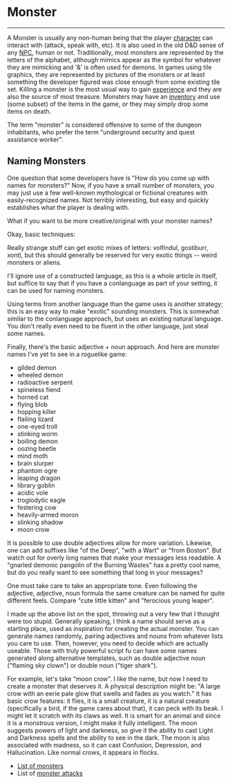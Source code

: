 # Monster

---

A Monster is usually any non-human being that the player [character](character.md) can interact with (attack, speak with, etc). It is also used in the old D&D sense of any [NPC](../../npc.md), human or not. Traditionally, most monsters are represented by the letters of the alphabet, although mimics appear as the symbol for whatever they are mimicking and '&' is often used for demons. In games using tile graphics, they are represented by pictures of the monsters or at least something the developer figured was close enough from some existing tile set. Killing a monster is the most usual way to gain [experience](../../experience.md) and they are also the source of most treasure. Monsters may have an [inventory](../../inventory.md) and use (some subset) of the items in the game, or they may simply drop some items on death.  

The term "monster" is considered offensive to some of the dungeon inhabitants, who prefer the term "underground security and quest assistance worker".  

## Naming Monsters

One question that some developers have is "How do you come up with names for monsters?" Now, if you have a small number of monsters, you may just use a few well-known mythological or fictional creatures with easily-recognized names. Not terribly interesting, but easy and quickly establishes what the player is dealing with.  

What if you want to be more creative/original with your monster names?  

Okay, basic techniques:  

Really strange stuff can get exotic mixes of letters: volfindul, gostiburr, xontl, but this should generally be reserved for very exotic things -- weird monsters or aliens.  

I'll ignore use of a constructed language, as this is a whole article in itself, but suffice to say that if you have a conlanguage as part of your setting, it can be used for naming monsters.  

Using terms from another language than the game uses is another strategy; this is an easy way to make "exotic" sounding monsters. This is somewhat similar to the conlanguage approach, but uses an existing natural language. You don't really even need to be fluent in the other language, just steal some names.  

Finally, there's the basic adjective + noun approach. And here are monster names I've yet to see in a roguelike game:  

* gilded demon
* wheeled demon
* radioactive serpent
* spineless fiend
* horned cat
* flying blob
* hopping killer
* flailing lizard
* one-eyed troll
* stinking worm
* boiling demon
* oozing beetle
* mind moth
* brain slurper
* phantom ogre
* leaping dragon
* library goblin
* acidic vole
* troglodytic eagle
* festering cow
* heavily-armed moron
* slinking shadow
* moon crow

It is possible to use double adjectives allow for more variation. Likewise, one can add suffixes like "of the Deep", "with a Wart" or "from Boston". But watch out for overly long names that make your messages less readable. A "gnarled demonic pangolin of the Burning Wastes" has a pretty cool name, but do you really want to see something that long in your messages?  

One must take care to take an appropriate tone. Even following the adjective, adjective, noun formula the same creature can be named for quite different feels. Compare "cute little kitten" and "ferocious young leaper".  

I made up the above list on the spot, throwing out a very few that I thought were too stupid. Generally speaking, I think a name should serve as a starting place, used as inspiration for creating the actual monster. You can generate names randomly, pairing adjectives and nouns from whatever lists you care to use. Then, however, you need to decide which are actually useable. Those with truly powerful script fu can have some names generated along alternative templates, such as double adjective noun ("flaming sky clown") or double noun ("tiger shark").  

For example, let's take "moon crow". I like the name, but now I need to create a monster that deserves it. A physical description might be: "A large crow with an eerie pale glow that swells and fades as you watch." It has basic crow features: it flies, it is a small creature, it is a natural creature (specifically a bird, if the game cares about that), it can peck with its beak. I might let it scratch with its claws as well. It is smart for an animal and since it is a monstrous version, I might make it fully intelligent. The moon suggests powers of light and darkness, so give it the ability to cast Light and Darkness spells and the ability to see in the dark. The moon is also associated with madness, so it can cast Confusion, Depression, and Hallucination. Like normal crows, it appears in flocks.  

* [List of monsters](../../list_of_monsters.md)
* List of [monster attacks](../../design/combat/monster_attacks.md)  
